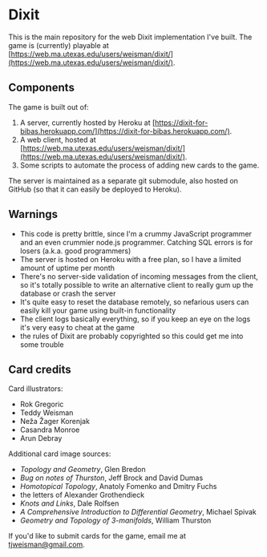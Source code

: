 Dixit
======

This is the main repository for the web Dixit implementation I've built. The game is (currently) playable at [https://web.ma.utexas.edu/users/weisman/dixit/](https://web.ma.utexas.edu/users/weisman/dixit/).

## Components

The game is built out of:

1. A server, currently hosted by Heroku at [https://dixit-for-bibas.herokuapp.com/](https://dixit-for-bibas.herokuapp.com/).
2. A web client, hosted at [https://web.ma.utexas.edu/users/weisman/dixit/](https://web.ma.utexas.edu/users/weisman/dixit/).
3. Some scripts to automate the process of adding new cards to the game.

The server is maintained as a separate git submodule, also hosted on GitHub (so that it can easily be deployed to Heroku).

## Warnings

- This code is pretty brittle, since I'm a crummy JavaScript programmer and an even crummier node.js programmer. Catching SQL errors is for losers (a.k.a. good programmers)
- The server is hosted on Heroku with a free plan, so I have a limited amount of uptime per month
- There's no server-side validation of incoming messages from the client, so it's totally possible to write an alternative client to really gum up the database or crash the server
- It's quite easy to reset the database remotely, so nefarious users can easily kill your game using built-in functionality
- The client logs basically everything, so if you keep an eye on the logs it's very easy to cheat at the game
- the rules of Dixit are probably copyrighted so this could get me into some trouble

## Card credits

Card illustrators:

- Rok Gregoric
- Teddy Weisman
- Neža Žager Korenjak
- Casandra Monroe
- Arun Debray

Additional card image sources:

- *Topology and Geometry*, Glen Bredon
- *Bug on notes of Thurston*, Jeff Brock and David Dumas
- *Homotopical Topology*, Anatoly Fomenko and Dmitry Fuchs
- the letters of Alexander Grothendieck
- *Knots and Links*, Dale Rolfsen
- *A Comprehensive Introduction to Differential Geometry*, Michael Spivak
- *Geometry and Topology of 3-manifolds*, William Thurston

If you'd like to submit cards for the game, email me at [tjweisman@gmail.com](mailto:tjweisman@gmail.com).